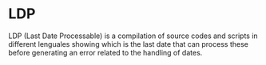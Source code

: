 LDP
===

LDP (Last Date Processable) is a compilation of source codes and scripts in different lenguales showing which is the last date that can process these before generating an error related to the handling of dates.
